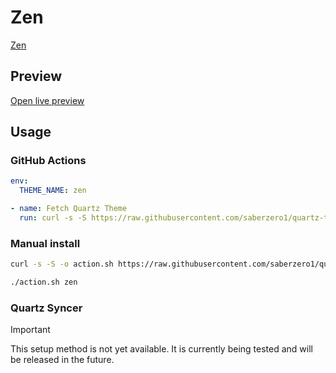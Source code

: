 # Zen

[Zen](https://github.com/laughmaker)

## Preview

[Open live preview](https://quartz-themes.github.io/zen/)

## Usage

### GitHub Actions

```yaml
env:
  THEME_NAME: zen
```

```yaml
- name: Fetch Quartz Theme
  run: curl -s -S https://raw.githubusercontent.com/saberzero1/quartz-themes/master/action.sh | bash -s -- $THEME_NAME
```

### Manual install

```bash
curl -s -S -o action.sh https://raw.githubusercontent.com/saberzero1/quartz-themes/master/action.sh

./action.sh zen
```

### Quartz Syncer

> [!IMPORTANT]
> This setup method is not yet available. It is currently being tested and will be released in the future.
